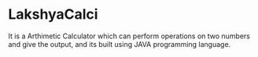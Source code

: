 # LakshyaCalci
It is a Arthimetic Calculator which can perform operations on two numbers and give the output, and its built using JAVA programming language.
